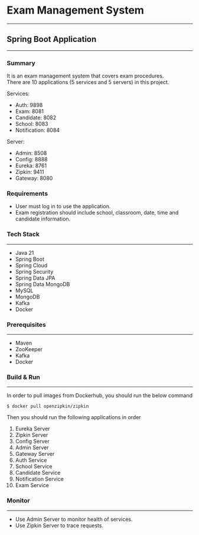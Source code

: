 # Exam Management System
---

## Spring Boot Application
---

### Summary
It is an exam management system that covers exam procedures.<br/>
There are 10 applications (5 services and 5 servers) in this project.

Services:
- Auth: 9898
- Exam: 8081
- Candidate: 8082 
- School: 8083
- Notification: 8084

Server:
- Admin: 8508
- Config: 8888
- Eureka: 8761
- Zipkin: 9411
- Gateway: 8080

### Requirements
- User must log in to use the application.
- Exam registration should include school, classroom, date, time and candidate information.

### Tech Stack
---
- Java 21
- Spring Boot
- Spring Cloud
- Spring Security
- Spring Data JPA
- Spring Data MongoDB
- MySQL
- MongoDB
- Kafka
- Docker

### Prerequisites
---
- Maven
- ZooKeeper
- Kafka
- Docker

### Build & Run
---
In order to pull images from Dockerhub, you should run the below command
```
$ docker pull openzipkin/zipkin
```

Then you should run the following applications in order

1) Eureka Server
2) Zipkin Server
3) Config Server
4) Admin Server
5) Gateway Server
6) Auth Service
7) School Service
8) Candidate Service
9) Notification Service
10) Exam Service

### Monitor
---
- Use Admin Server to monitor health of services.
- Use Zipkin Server to trace requests.
